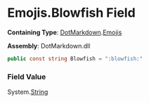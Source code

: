 # Emojis\.Blowfish Field

**Containing Type**: [DotMarkdown](../../README.md)\.[Emojis](../README.md)

**Assembly**: DotMarkdown\.dll

```csharp
public const string Blowfish = ":blowfish:"
```

### Field Value

System\.[String](https://docs.microsoft.com/en-us/dotnet/api/system.string)
